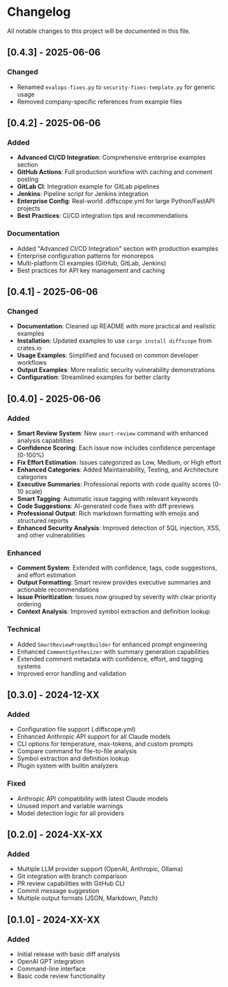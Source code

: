 # Changelog

All notable changes to this project will be documented in this file.

## [0.4.3] - 2025-06-06

### Changed
- Renamed `evalops-fixes.py` to `security-fixes-template.py` for generic usage
- Removed company-specific references from example files

## [0.4.2] - 2025-06-06

### Added
- **Advanced CI/CD Integration**: Comprehensive enterprise examples section
- **GitHub Actions**: Full production workflow with caching and comment posting
- **GitLab CI**: Integration example for GitLab pipelines
- **Jenkins**: Pipeline script for Jenkins integration
- **Enterprise Config**: Real-world .diffscope.yml for large Python/FastAPI projects
- **Best Practices**: CI/CD integration tips and recommendations

### Documentation
- Added "Advanced CI/CD Integration" section with production examples
- Enterprise configuration patterns for monorepos
- Multi-platform CI examples (GitHub, GitLab, Jenkins)
- Best practices for API key management and caching

## [0.4.1] - 2025-06-06

### Changed
- **Documentation**: Cleaned up README with more practical and realistic examples
- **Installation**: Updated examples to use `cargo install diffscope` from crates.io
- **Usage Examples**: Simplified and focused on common developer workflows
- **Output Examples**: More realistic security vulnerability demonstrations
- **Configuration**: Streamlined examples for better clarity

## [0.4.0] - 2025-06-06

### Added
- **Smart Review System**: New `smart-review` command with enhanced analysis capabilities
- **Confidence Scoring**: Each issue now includes confidence percentage (0-100%)
- **Fix Effort Estimation**: Issues categorized as Low, Medium, or High effort
- **Enhanced Categories**: Added Maintainability, Testing, and Architecture categories
- **Executive Summaries**: Professional reports with code quality scores (0-10 scale)
- **Smart Tagging**: Automatic issue tagging with relevant keywords
- **Code Suggestions**: AI-generated code fixes with diff previews
- **Professional Output**: Rich markdown formatting with emojis and structured reports
- **Enhanced Security Analysis**: Improved detection of SQL injection, XSS, and other vulnerabilities

### Enhanced
- **Comment System**: Extended with confidence, tags, code suggestions, and effort estimation
- **Output Formatting**: Smart review provides executive summaries and actionable recommendations
- **Issue Prioritization**: Issues now grouped by severity with clear priority ordering
- **Context Analysis**: Improved symbol extraction and definition lookup

### Technical
- Added `SmartReviewPromptBuilder` for enhanced prompt engineering
- Enhanced `CommentSynthesizer` with summary generation capabilities
- Extended comment metadata with confidence, effort, and tagging systems
- Improved error handling and validation

## [0.3.0] - 2024-12-XX

### Added
- Configuration file support (.diffscope.yml)
- Enhanced Anthropic API support for all Claude models
- CLI options for temperature, max-tokens, and custom prompts
- Compare command for file-to-file analysis
- Symbol extraction and definition lookup
- Plugin system with builtin analyzers

### Fixed
- Anthropic API compatibility with latest Claude models
- Unused import and variable warnings
- Model detection logic for all providers

## [0.2.0] - 2024-XX-XX

### Added
- Multiple LLM provider support (OpenAI, Anthropic, Ollama)
- Git integration with branch comparison
- PR review capabilities with GitHub CLI
- Commit message suggestion
- Multiple output formats (JSON, Markdown, Patch)

## [0.1.0] - 2024-XX-XX

### Added
- Initial release with basic diff analysis
- OpenAI GPT integration
- Command-line interface
- Basic code review functionality